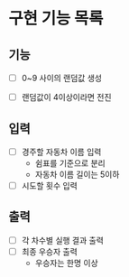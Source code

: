 # 구현 기능 목록

## 기능

* [ ] 0~9 사이의 랜덤값 생성
* [ ] 랜덤값이 4이상이라면 전진


## 입력

* [ ] 경주할 자동차 이름 입력
  * 쉼표를 기준으로 분리
  * 자동차 이름 길이는 5이하
* [ ] 시도할 횟수 입력

## 출력

* [ ] 각 차수별 실행 결과 출력
* [ ] 최종 우승자 출력
  * 우승자는 한명 이상
